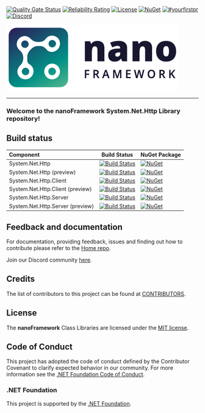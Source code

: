 [![Quality Gate Status](https://sonarcloud.io/api/project_badges/measure?project=nanoframework_lib-nanoFramework.System.Net.Http&metric=alert_status)](https://sonarcloud.io/dashboard?id=nanoframework_lib-nanoFramework.System.Net.Http) [![Reliability Rating](https://sonarcloud.io/api/project_badges/measure?project=nanoframework_lib-nanoFramework.System.Net.Http&metric=reliability_rating)](https://sonarcloud.io/dashboard?id=nanoframework_lib-nanoFramework.System.Net.Http) [![License](https://img.shields.io/badge/License-MIT-blue.svg)](LICENSE) [![NuGet](https://img.shields.io/nuget/dt/nanoFramework.System.Net.Http.svg?label=NuGet&style=flat&logo=nuget)](https://www.nuget.org/packages/nanoFramework.System.Net.Http/) [![#yourfirstpr](https://img.shields.io/badge/first--timers--only-friendly-blue.svg)](https://github.com/nanoframework/Home/blob/main/CONTRIBUTING.md) [![Discord](https://img.shields.io/discord/478725473862549535.svg?logo=discord&logoColor=white&label=Discord&color=7289DA)](https://discord.gg/gCyBu8T)

![nanoFramework logo](https://github.com/nanoframework/Home/blob/main/resources/logo/nanoFramework-repo-logo.png)

-----

### Welcome to the **nanoFramework** System.Net.Http Library repository!

## Build status

| Component | Build Status | NuGet Package |
|:-|---|---|
| System.Net.Http | [![Build Status](https://dev.azure.com/nanoframework/System.Net.Http/_apis/build/status/System.Net.Http?repoName=nanoframework%2FSystem.Net.Http&branchName=main)](https://dev.azure.com/nanoframework/System.Net.Http/_build/latest?definitionId=12&repoName=nanoframework%2FSystem.Net.Http&branchName=main) | [![NuGet](https://img.shields.io/nuget/v/nanoFramework.System.Net.Http.svg?label=NuGet&style=flat&logo=nuget)](https://www.nuget.org/packages/nanoFramework.System.Net.Http/) |
| System.Net.Http (preview) | [![Build Status](https://dev.azure.com/nanoframework/System.Net.Http/_apis/build/status/System.Net.Http?repoName=nanoframework%2FSystem.Net.Http&branchName=develop)](https://dev.azure.com/nanoframework/System.Net.Http/_build/latest?definitionId=12&repoName=nanoframework%2FSystem.Net.Http&branchName=develop) | [![NuGet](https://img.shields.io/nuget/vpre/nanoFramework.System.Net.Http.svg?label=NuGet&style=flat&logo=nuget)](https://www.nuget.org/packages/nanoFramework.System.Net.Http/) |
| System.Net.Http.Client | [![Build Status](https://dev.azure.com/nanoframework/System.Net.Http/_apis/build/status/System.Net.Http?repoName=nanoframework%2FSystem.Net.Http&branchName=main)](https://dev.azure.com/nanoframework/System.Net.Http/_build/latest?definitionId=12&repoName=nanoframework%2FSystem.Net.Http&branchName=main) | [![NuGet](https://img.shields.io/nuget/v/nanoFramework.System.Net.Http.Client.svg?label=NuGet&style=flat&logo=nuget)](https://www.nuget.org/packages/nanoFramework.System.Net.Http.Client/) |
| System.Net.Http.Client (preview) | [![Build Status](https://dev.azure.com/nanoframework/System.Net.Http/_apis/build/status/System.Net.Http?repoName=nanoframework%2FSystem.Net.Http&branchName=develop)](https://dev.azure.com/nanoframework/System.Net.Http/_build/latest?definitionId=12&repoName=nanoframework%2FSystem.Net.Http&branchName=develop) | [![NuGet](https://img.shields.io/nuget/vpre/nanoFramework.System.Net.Http.Client.svg?label=NuGet&style=flat&logo=nuget)](https://www.nuget.org/packages/nanoFramework.System.Net.Http.Client/) |
| System.Net.Http.Server | [![Build Status](https://dev.azure.com/nanoframework/System.Net.Http/_apis/build/status/System.Net.Http?repoName=nanoframework%2FSystem.Net.Http&branchName=main)](https://dev.azure.com/nanoframework/System.Net.Http/_build/latest?definitionId=12&repoName=nanoframework%2FSystem.Net.Http&branchName=main) | [![NuGet](https://img.shields.io/nuget/v/nanoFramework.System.Net.Http.Server.svg?label=NuGet&style=flat&logo=nuget)](https://www.nuget.org/packages/nanoFramework.System.Net.Http.Server/) |
| System.Net.Http.Server (preview) | [![Build Status](https://dev.azure.com/nanoframework/System.Net.Http/_apis/build/status/System.Net.Http?repoName=nanoframework%2FSystem.Net.Http&branchName=develop)](https://dev.azure.com/nanoframework/System.Net.Http/_build/latest?definitionId=12&repoName=nanoframework%2FSystem.Net.Http&branchName=develop) | [![NuGet](https://img.shields.io/nuget/vpre/nanoFramework.System.Net.Http.Server.svg?label=NuGet&style=flat&logo=nuget)](https://www.nuget.org/packages/nanoFramework.System.Net.Http.Server/) |


## Feedback and documentation

For documentation, providing feedback, issues and finding out how to contribute please refer to the [Home repo](https://github.com/nanoframework/Home).

Join our Discord community [here](https://discord.gg/gCyBu8T).

## Credits

The list of contributors to this project can be found at [CONTRIBUTORS](https://github.com/nanoframework/Home/blob/main/CONTRIBUTORS.md).

## License

The **nanoFramework** Class Libraries are licensed under the [MIT license](LICENSE.md).

## Code of Conduct

This project has adopted the code of conduct defined by the Contributor Covenant to clarify expected behavior in our community.
For more information see the [.NET Foundation Code of Conduct](https://dotnetfoundation.org/code-of-conduct).

### .NET Foundation

This project is supported by the [.NET Foundation](https://dotnetfoundation.org).

